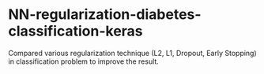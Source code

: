 # NN-regularization-diabetes-classification-keras
Compared various regularization technique (L2, L1, Dropout, Early Stopping) in classification problem to improve the result.
